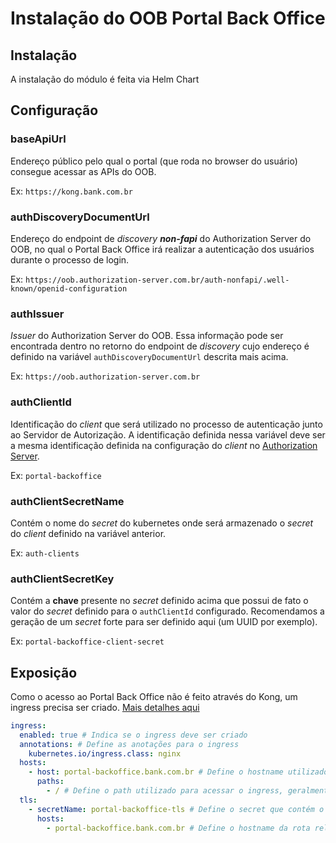# Instalação do OOB Portal Back Office

## Instalação

A instalação do módulo é feita via Helm Chart

## Configuração

### baseApiUrl

Endereço público pelo qual o portal (que roda no browser do usuário) consegue
acessar as APIs do OOB.

Ex: `https://kong.bank.com.br`

### authDiscoveryDocumentUrl

Endereço do endpoint de *discovery **non-fapi*** do Authorization Server do
OOB, no qual o Portal Back Office irá realizar a autenticação dos usuários
durante o processo de login.

Ex: `https://oob.authorization-server.com.br/auth-nonfapi/.well-known/openid-configuration`

### authIssuer

*Issuer* do Authorization Server do OOB. Essa informação pode ser
encontrada dentro no retorno do endpoint de *discovery* cujo endereço é definido
na variável `authDiscoveryDocumentUrl` descrita mais acima.

Ex: `https://oob.authorization-server.com.br`

### authClientId

Identificação do *client* que será utilizado no processo de autenticação junto
ao Servidor de Autorização. A identificação definida nessa variável deve ser a
mesma identificação definida na configuração do *client* no [Authorization Server](../../deploy/oob-authorization-server/readme.md#clients).

Ex: `portal-backoffice`

### authClientSecretName

Contém o nome do *secret* do kubernetes onde será armazenado o *secret* do
*client* definido na variável anterior.

Ex: `auth-clients`

### authClientSecretKey

Contém a **chave** presente no *secret* definido acima que possui de fato o valor
do *secret* definido para o `authClientId` configurado. Recomendamos a geração
de um *secret* forte para ser definido aqui (um UUID por exemplo).

Ex: `portal-backoffice-client-secret`

## Exposição

Como o acesso ao Portal Back Office não é feito através do Kong, um ingress
precisa ser criado. [Mais detalhes aqui](../readme.md#criação-de-ingresses)

```yaml
ingress:
  enabled: true # Indica se o ingress deve ser criado
  annotations: # Define as anotações para o ingress
    kubernetes.io/ingress.class: nginx
  hosts:
    - host: portal-backoffice.bank.com.br # Define o hostname utilizado para acessar o ingress
      paths:
        - / # Define o path utilizado para acessar o ingress, geralmente "/"
  tls: 
    - secretName: portal-backoffice-tls # Define o secret que contém o certificado caso o ingress aceite conexões HTTPS
      hosts:
        - portal-backoffice.bank.com.br # Define o hostname da rota relacionada a essa configuração de tls
```

